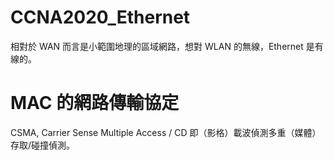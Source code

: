 # CCNA2020_Ethernet
相對於 WAN 而言是小範圍地理的區域網路，想對 WLAN 的無線，Ethernet 是有線的。

# MAC 的網路傳輸協定

CSMA, Carrier Sense Multiple Access / CD 即（影格）載波偵測多重（媒體）存取/碰撞偵測。
